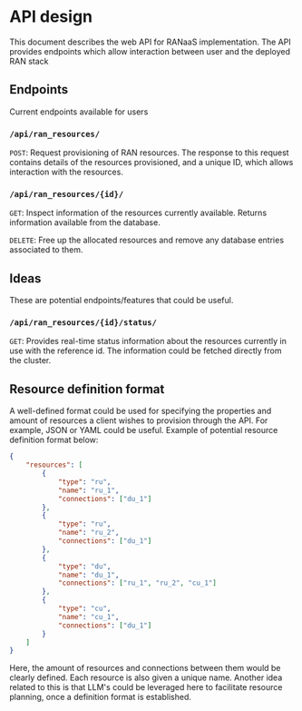 # API design

This document describes the web API for RANaaS implementation. The API provides endpoints which allow interaction between user and the deployed RAN stack

## Endpoints

Current endpoints available for users

### `/api/ran_resources/`

`POST`: Request provisioning of RAN resources. The response to this request contains details of the resources provisioned, and a unique ID, which allows interaction with the resources.

### `/api/ran_resources/{id}/`

`GET`: Inspect information of the resources currently available. Returns information available from the database.

`DELETE`: Free up the allocated resources and remove any database entries associated to them.

## Ideas

These are potential endpoints/features that could be useful.

### `/api/ran_resources/{id}/status/`

`GET`: Provides real-time status information about the resources currently in use with the reference id. The information could be fetched directly from the cluster.

## Resource definition format

A well-defined format could be used for specifying the properties and amount of resources a client wishes to provision through the API. For example, JSON or YAML could be useful. Example of potential resource definition format below:

```json
{
    "resources": [
        {
            "type": "ru",
            "name": "ru_1",
            "connections": ["du_1"]
        },
        {
            "type": "ru",
            "name": "ru_2",
            "connections": ["du_1"]
        },
        {
            "type": "du",
            "name": "du_1",
            "connections": ["ru_1", "ru_2", "cu_1"]
        },
        {
            "type": "cu",
            "name": "cu_1",
            "connections": ["du_1"]
        }
    ]
}
```

Here, the amount of resources and connections between them would be clearly defined. Each resource is also given a unique name. Another idea related to this is that LLM's could be leveraged here to facilitate resource planning, once a definition format is established.
